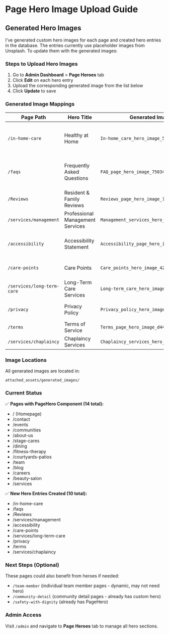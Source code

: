 # Page Hero Image Upload Guide

## Generated Hero Images

I've generated custom hero images for each page and created hero entries in the database. The entries currently use placeholder images from Unsplash. To update them with the generated images:

### Steps to Upload Hero Images

1. Go to **Admin Dashboard** > **Page Heroes** tab
2. Click **Edit** on each hero entry
3. Upload the corresponding generated image from the list below
4. Click **Update** to save

### Generated Image Mappings

| Page Path | Hero Title | Generated Image File | Description |
|-----------|------------|---------------------|-------------|
| `/in-home-care` | Healthy at Home | `In-home_care_hero_image_5df7db95.png` | Professional caregiver helping elderly woman at home |
| `/faqs` | Frequently Asked Questions | `FAQ_page_hero_image_75034886.png` | Seniors discussing with staff in community center |
| `/Reviews` | Resident & Family Reviews | `Reviews_page_hero_image_1d8ff8bb.png` | Happy seniors giving testimonials |
| `/services/management` | Professional Management Services | `Management_services_hero_image_000c7ac1.png` | Professional team in modern office |
| `/accessibility` | Accessibility Statement | `Accessibility_page_hero_image_13b8999f.png` | Wheelchair accessible community features |
| `/care-points` | Care Points | `Care_points_hero_image_4215f210.png` | Compassionate care interaction |
| `/services/long-term-care` | Long-Term Care Services | `Long-term_care_hero_image_7059e08d.png` | Modern long-term care facility |
| `/privacy` | Privacy Policy | `Privacy_policy_hero_image_4fc50602.png` | Privacy and security concept |
| `/terms` | Terms of Service | `Terms_page_hero_image_d44959b4.png` | Legal terms and agreement |
| `/services/chaplaincy` | Chaplaincy Services | `Chaplaincy_services_hero_image_8718959a.png` | Spiritual care scene |

### Image Locations

All generated images are located in:
```
attached_assets/generated_images/
```

### Current Status

✅ **Pages with PageHero Component (14 total):**
- / (Homepage)
- /contact
- /events
- /communities
- /about-us
- /stage-cares
- /dining
- /fitness-therapy
- /courtyards-patios
- /team
- /blog
- /careers
- /beauty-salon
- /services

✅ **New Hero Entries Created (10 total):**
- /in-home-care
- /faqs
- /Reviews
- /services/management
- /accessibility
- /care-points
- /services/long-term-care
- /privacy
- /terms
- /services/chaplaincy

### Next Steps (Optional)

These pages could also benefit from heroes if needed:
- `/team-member` (individual team member pages - dynamic, may not need hero)
- `/community-detail` (community detail pages - already has custom hero)
- `/safety-with-dignity` (already has PageHero)

### Admin Access

Visit `/admin` and navigate to **Page Heroes** tab to manage all hero sections.
